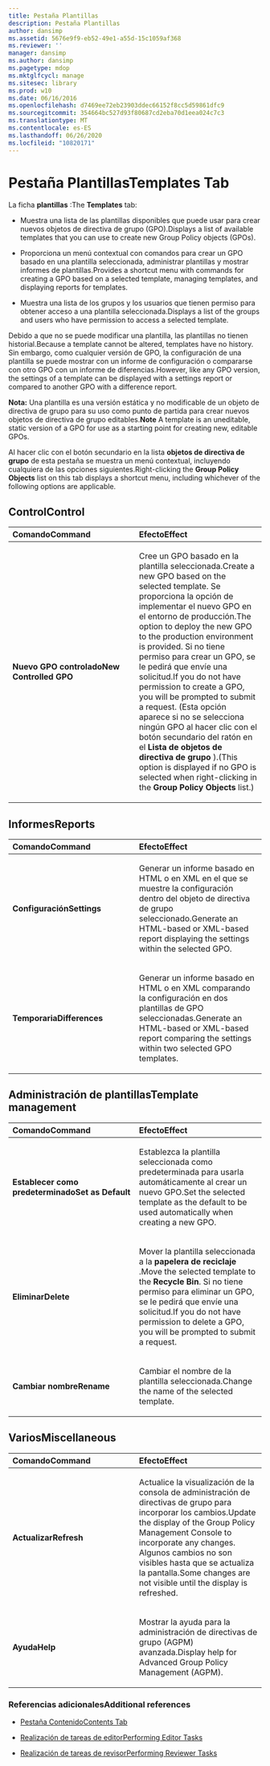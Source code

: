 ```yaml
---
title: Pestaña Plantillas
description: Pestaña Plantillas
author: dansimp
ms.assetid: 5676e9f9-eb52-49e1-a55d-15c1059af368
ms.reviewer: ''
manager: dansimp
ms.author: dansimp
ms.pagetype: mdop
ms.mktglfcycl: manage
ms.sitesec: library
ms.prod: w10
ms.date: 06/16/2016
ms.openlocfilehash: d7469ee72eb23903ddec66152f8cc5d59861dfc9
ms.sourcegitcommit: 354664bc527d93f80687cd2eba70d1eea024c7c3
ms.translationtype: MT
ms.contentlocale: es-ES
ms.lasthandoff: 06/26/2020
ms.locfileid: "10820171"
---
```

# <span data-ttu-id="b1a50-103">Pestaña Plantillas</span><span class="sxs-lookup"><span data-stu-id="b1a50-103">Templates Tab</span></span>


<span data-ttu-id="b1a50-104">La ficha **plantillas** :</span><span class="sxs-lookup"><span data-stu-id="b1a50-104">The **Templates** tab:</span></span>

-   <span data-ttu-id="b1a50-105">Muestra una lista de las plantillas disponibles que puede usar para crear nuevos objetos de directiva de grupo (GPO).</span><span class="sxs-lookup"><span data-stu-id="b1a50-105">Displays a list of available templates that you can use to create new Group Policy objects (GPOs).</span></span>

-   <span data-ttu-id="b1a50-106">Proporciona un menú contextual con comandos para crear un GPO basado en una plantilla seleccionada, administrar plantillas y mostrar informes de plantillas.</span><span class="sxs-lookup"><span data-stu-id="b1a50-106">Provides a shortcut menu with commands for creating a GPO based on a selected template, managing templates, and displaying reports for templates.</span></span>

-   <span data-ttu-id="b1a50-107">Muestra una lista de los grupos y los usuarios que tienen permiso para obtener acceso a una plantilla seleccionada.</span><span class="sxs-lookup"><span data-stu-id="b1a50-107">Displays a list of the groups and users who have permission to access a selected template.</span></span>

<span data-ttu-id="b1a50-108">Debido a que no se puede modificar una plantilla, las plantillas no tienen historial.</span><span class="sxs-lookup"><span data-stu-id="b1a50-108">Because a template cannot be altered, templates have no history.</span></span> <span data-ttu-id="b1a50-109">Sin embargo, como cualquier versión de GPO, la configuración de una plantilla se puede mostrar con un informe de configuración o compararse con otro GPO con un informe de diferencias.</span><span class="sxs-lookup"><span data-stu-id="b1a50-109">However, like any GPO version, the settings of a template can be displayed with a settings report or compared to another GPO with a difference report.</span></span>

<span data-ttu-id="b1a50-110">**Nota:**  Una plantilla es una versión estática y no modificable de un objeto de directiva de grupo para su uso como punto de partida para crear nuevos objetos de directiva de grupo editables.</span><span class="sxs-lookup"><span data-stu-id="b1a50-110">**Note** A template is an uneditable, static version of a GPO for use as a starting point for creating new, editable GPOs.</span></span>

 

<span data-ttu-id="b1a50-111">Al hacer clic con el botón secundario en la lista **objetos de directiva de grupo** de esta pestaña se muestra un menú contextual, incluyendo cualquiera de las opciones siguientes.</span><span class="sxs-lookup"><span data-stu-id="b1a50-111">Right-clicking the **Group Policy Objects** list on this tab displays a shortcut menu, including whichever of the following options are applicable.</span></span>

## <span data-ttu-id="b1a50-112">Control</span><span class="sxs-lookup"><span data-stu-id="b1a50-112">Control</span></span>


<table>
<colgroup>
<col width="50%" />
<col width="50%" />
</colgroup>
<thead>
<tr class="header">
<th align="left"><span data-ttu-id="b1a50-113">Comando</span><span class="sxs-lookup"><span data-stu-id="b1a50-113">Command</span></span></th>
<th align="left"><span data-ttu-id="b1a50-114">Efecto</span><span class="sxs-lookup"><span data-stu-id="b1a50-114">Effect</span></span></th>
</tr>
</thead>
<tbody>
<tr class="odd">
<td align="left"><p><strong><span data-ttu-id="b1a50-115">Nuevo GPO controlado</span><span class="sxs-lookup"><span data-stu-id="b1a50-115">New Controlled GPO</span></span></strong></p></td>
<td align="left"><p><span data-ttu-id="b1a50-116">Cree un GPO basado en la plantilla seleccionada.</span><span class="sxs-lookup"><span data-stu-id="b1a50-116">Create a new GPO based on the selected template.</span></span> <span data-ttu-id="b1a50-117">Se proporciona la opción de implementar el nuevo GPO en el entorno de producción.</span><span class="sxs-lookup"><span data-stu-id="b1a50-117">The option to deploy the new GPO to the production environment is provided.</span></span> <span data-ttu-id="b1a50-118">Si no tiene permiso para crear un GPO, se le pedirá que envíe una solicitud.</span><span class="sxs-lookup"><span data-stu-id="b1a50-118">If you do not have permission to create a GPO, you will be prompted to submit a request.</span></span> <span data-ttu-id="b1a50-119">(Esta opción aparece si no se selecciona ningún GPO al hacer clic con el botón secundario del ratón en el <strong> Lista de objetos de directiva de grupo </strong> ).</span><span class="sxs-lookup"><span data-stu-id="b1a50-119">(This option is displayed if no GPO is selected when right-clicking in the <strong>Group Policy Objects</strong> list.)</span></span></p></td>
</tr>
</tbody>
</table>

 

## <span data-ttu-id="b1a50-120">Informes</span><span class="sxs-lookup"><span data-stu-id="b1a50-120">Reports</span></span>


<table>
<colgroup>
<col width="50%" />
<col width="50%" />
</colgroup>
<thead>
<tr class="header">
<th align="left"><span data-ttu-id="b1a50-121">Comando</span><span class="sxs-lookup"><span data-stu-id="b1a50-121">Command</span></span></th>
<th align="left"><span data-ttu-id="b1a50-122">Efecto</span><span class="sxs-lookup"><span data-stu-id="b1a50-122">Effect</span></span></th>
</tr>
</thead>
<tbody>
<tr class="odd">
<td align="left"><p><strong><span data-ttu-id="b1a50-123">Configuración</span><span class="sxs-lookup"><span data-stu-id="b1a50-123">Settings</span></span></strong></p></td>
<td align="left"><p><span data-ttu-id="b1a50-124">Generar un informe basado en HTML o en XML en el que se muestre la configuración dentro del objeto de directiva de grupo seleccionado.</span><span class="sxs-lookup"><span data-stu-id="b1a50-124">Generate an HTML-based or XML-based report displaying the settings within the selected GPO.</span></span></p></td>
</tr>
<tr class="even">
<td align="left"><p><strong><span data-ttu-id="b1a50-125">Temporaria</span><span class="sxs-lookup"><span data-stu-id="b1a50-125">Differences</span></span></strong></p></td>
<td align="left"><p><span data-ttu-id="b1a50-126">Generar un informe basado en HTML o en XML comparando la configuración en dos plantillas de GPO seleccionadas.</span><span class="sxs-lookup"><span data-stu-id="b1a50-126">Generate an HTML-based or XML-based report comparing the settings within two selected GPO templates.</span></span></p></td>
</tr>
</tbody>
</table>

 

## <span data-ttu-id="b1a50-127">Administración de plantillas</span><span class="sxs-lookup"><span data-stu-id="b1a50-127">Template management</span></span>


<table>
<colgroup>
<col width="50%" />
<col width="50%" />
</colgroup>
<thead>
<tr class="header">
<th align="left"><span data-ttu-id="b1a50-128">Comando</span><span class="sxs-lookup"><span data-stu-id="b1a50-128">Command</span></span></th>
<th align="left"><span data-ttu-id="b1a50-129">Efecto</span><span class="sxs-lookup"><span data-stu-id="b1a50-129">Effect</span></span></th>
</tr>
</thead>
<tbody>
<tr class="odd">
<td align="left"><p><strong><span data-ttu-id="b1a50-130">Establecer como predeterminado</span><span class="sxs-lookup"><span data-stu-id="b1a50-130">Set as Default</span></span></strong></p></td>
<td align="left"><p><span data-ttu-id="b1a50-131">Establezca la plantilla seleccionada como predeterminada para usarla automáticamente al crear un nuevo GPO.</span><span class="sxs-lookup"><span data-stu-id="b1a50-131">Set the selected template as the default to be used automatically when creating a new GPO.</span></span></p></td>
</tr>
<tr class="even">
<td align="left"><p><strong><span data-ttu-id="b1a50-132">Eliminar</span><span class="sxs-lookup"><span data-stu-id="b1a50-132">Delete</span></span></strong></p></td>
<td align="left"><p><span data-ttu-id="b1a50-133">Mover la plantilla seleccionada a la <strong> papelera de reciclaje </strong> .</span><span class="sxs-lookup"><span data-stu-id="b1a50-133">Move the selected template to the <strong>Recycle Bin</strong>.</span></span> <span data-ttu-id="b1a50-134">Si no tiene permiso para eliminar un GPO, se le pedirá que envíe una solicitud.</span><span class="sxs-lookup"><span data-stu-id="b1a50-134">If you do not have permission to delete a GPO, you will be prompted to submit a request.</span></span></p></td>
</tr>
<tr class="odd">
<td align="left"><p><strong><span data-ttu-id="b1a50-135">Cambiar nombre</span><span class="sxs-lookup"><span data-stu-id="b1a50-135">Rename</span></span></strong></p></td>
<td align="left"><p><span data-ttu-id="b1a50-136">Cambiar el nombre de la plantilla seleccionada.</span><span class="sxs-lookup"><span data-stu-id="b1a50-136">Change the name of the selected template.</span></span></p></td>
</tr>
</tbody>
</table>

 

## <span data-ttu-id="b1a50-137">Varios</span><span class="sxs-lookup"><span data-stu-id="b1a50-137">Miscellaneous</span></span>


<table>
<colgroup>
<col width="50%" />
<col width="50%" />
</colgroup>
<thead>
<tr class="header">
<th align="left"><span data-ttu-id="b1a50-138">Comando</span><span class="sxs-lookup"><span data-stu-id="b1a50-138">Command</span></span></th>
<th align="left"><span data-ttu-id="b1a50-139">Efecto</span><span class="sxs-lookup"><span data-stu-id="b1a50-139">Effect</span></span></th>
</tr>
</thead>
<tbody>
<tr class="odd">
<td align="left"><p><strong><span data-ttu-id="b1a50-140">Actualizar</span><span class="sxs-lookup"><span data-stu-id="b1a50-140">Refresh</span></span></strong></p></td>
<td align="left"><p><span data-ttu-id="b1a50-141">Actualice la visualización de la consola de administración de directivas de grupo para incorporar los cambios.</span><span class="sxs-lookup"><span data-stu-id="b1a50-141">Update the display of the Group Policy Management Console to incorporate any changes.</span></span> <span data-ttu-id="b1a50-142">Algunos cambios no son visibles hasta que se actualiza la pantalla.</span><span class="sxs-lookup"><span data-stu-id="b1a50-142">Some changes are not visible until the display is refreshed.</span></span></p></td>
</tr>
<tr class="even">
<td align="left"><p><strong><span data-ttu-id="b1a50-143">Ayuda</span><span class="sxs-lookup"><span data-stu-id="b1a50-143">Help</span></span></strong></p></td>
<td align="left"><p><span data-ttu-id="b1a50-144">Mostrar la ayuda para la administración de directivas de grupo (AGPM) avanzada.</span><span class="sxs-lookup"><span data-stu-id="b1a50-144">Display help for Advanced Group Policy Management (AGPM).</span></span></p></td>
</tr>
</tbody>
</table>

 

### <span data-ttu-id="b1a50-145">Referencias adicionales</span><span class="sxs-lookup"><span data-stu-id="b1a50-145">Additional references</span></span>

-   [<span data-ttu-id="b1a50-146">Pestaña Contenido</span><span class="sxs-lookup"><span data-stu-id="b1a50-146">Contents Tab</span></span>](contents-tab.md)

-   [<span data-ttu-id="b1a50-147">Realización de tareas de editor</span><span class="sxs-lookup"><span data-stu-id="b1a50-147">Performing Editor Tasks</span></span>](performing-editor-tasks.md)

-   [<span data-ttu-id="b1a50-148">Realización de tareas de revisor</span><span class="sxs-lookup"><span data-stu-id="b1a50-148">Performing Reviewer Tasks</span></span>](performing-reviewer-tasks.md)

 

 





